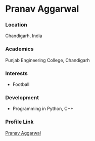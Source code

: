 # Pranav Aggarwal

### Location

Chandigarh, India

### Academics

Punjab Engineering College, Chandigarh

### Interests

- Football

### Development

- Programming in Python, C++

### Profile Link

[Pranav Aggarwal](https://github.com/Pranav0-0Aggarwal)
